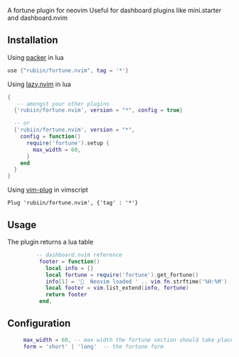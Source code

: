 A fortune plugin for neovim
Useful for dashboard plugins like mini.starter and dashboard.nvim

## Installation

Using [packer](https://github.com/wbthomason/packer.nvim) in lua

```lua
use {"rubiin/fortune.nvim", tag = '*'}
```

Using [lazy.nvim](https://github.com/folke/lazy.nvim) in lua

```lua
{
   -- amongst your other plugins
  {'rubiin/fortune.nvim', version = "*", config = true}

  -- or
  {'rubiin/fortune.nvim', version = "*",
    config = function()
      require('fortune').setup {
        max_width = 60,
      }
    end
  }
}
```

Using [vim-plug](https://github.com/junegunn/vim-plug) in vimscript

```vim
Plug 'rubiin/fortune.nvim', {'tag' : '*'}
```

## Usage
The plugin returns a lua table
```lua
         -- dashboard.nvim reference
          footer = function()
            local info = {}
            local fortune = require('fortune').get_fortune()
            info[1] = '  Neovim loaded ' .. vim.fn.strftime('%H:%M') .. ' on ' .. vim.fn.strftime('%d/%m/%Y') .. ' '
            local footer = vim.list_extend(info, fortune)
            return footer
          end,

```

## Configuration
```lua
     max_width = 60, -- max width the fortune section should take place
     form = 'short' | 'long'  -- the fortune form
```
